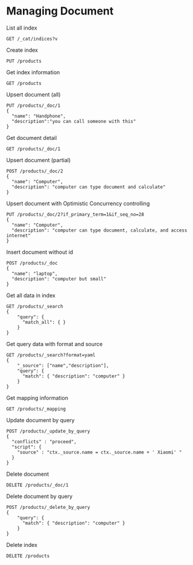 # Managing Document

List all index
```
GET /_cat/indices?v
```

Create index
```
PUT /products
```

Get index information
```
GET /products
```

Upsert document (all)
```
PUT /products/_doc/1
{
  "name": "Handphone",
  "description":"you can call someone with this"
}
```

Get document detail
```
GET /products/_doc/1
```

Upsert document (partial)
```
POST /products/_doc/2
{ 
  "name": "Computer",
  "description": "computer can type document and calculate"
}
```

Upsert document with Optimistic Concurrency controlling
```
PUT /products/_doc/2?if_primary_term=1&if_seq_no=28
{ 
  "name": "Computer",
  "description": "computer can type document, calculate, and access internet"
}
```

Insert document without id
```
POST /products/_doc
{ 
  "name": "laptop",
  "description": "computer but small"
}
```

Get all data in index
```
GET /products/_search
{
    "query": {
      "match_all": { }
    }
}
```

Get query data with format and source
```
GET /products/_search?format=yaml
{
    "_source": ["name","description"],
    "query": {
      "match": { "description": "computer" }
    }
}
```

Get mapping information
```
GET /products/_mapping
```

Update document by query
```
POST /products/_update_by_query
{
  "conflicts" : "proceed",
  "script": {
    "source" : "ctx._source.name = ctx._source.name + ' Xiaomi' "
  }
}
```

Delete document
```
DELETE /products/_doc/1
```

Delete document by query
```
POST /products/_delete_by_query
{
    "query": {
      "match": { "description": "computer" }
    }
}
```

Delete index
```
DELETE /products
```